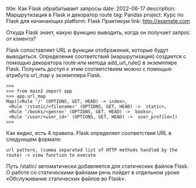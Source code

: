 ﻿title: Как Flask обрабатывает запросы
date: 2022-06-17
description: Маршрутизация в Flask и декоратор route
tag: Pandas
project: Курс по Flask для начинающих
platform: Flask Практикум
link: http://example.com

Откуда Flask знает, какую функцию выводить, когда он получает запрос от клиента?

Flask сопоставляет URL и функции отображения, которые будут выводиться. Определение соответствий (маршрутизация) создается с помощью декоратора route или метода add_url_rule() в экземпляре Flask. Получить доступ к этим соответствиям можно с помощью атрибута url_map у экземпляра Flask.

	>>>
	>>> from main2 import app
	>>> app.url_map
	Map([<Rule '/' (OPTIONS, GET, HEAD) -> index>,
	 <Rule '/static/<filename>' (OPTIONS, GET, HEAD) ->  static>,
	 <Rule '/books/<genre>' (OPTIONS, GET, HEAD) ->  books>,
	 <Rule '/user/<user_id>' (OPTIONS, GET, HEAD) ->  user_profile>])
	>>>

Как видно, есть 4 правила. Flask определяет соответствия URL в следующем формате:

	url pattern, (comma separated list of HTTP methods handled by the route) -> view function to execute

Путь /static/<filename> автоматически добавляется для статических файлов Flask. О работе со статическими файлами речь пойдет в отдельном уроке «Обслуживание статических файлов во Flask».
